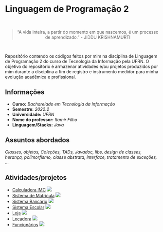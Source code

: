 # Linguagem de Programação 2

<br>
<div align="center"><blockquote>“A vida inteira, a partir do momento em que nascemos, é um processo de aprendizado.” - JIDDU KRISHNAMURTI</blockquote></div>
<br>

Repositório contendo os códigos feitos por mim na disciplina de Linguagem de Programação 2 do curso de Tecnologia da Informação pela UFRN. O objetivo do repositório é armazenar atividades e/ou projetos produzidos por mim durante a disciplina a fim de registro e instrumento medidor para minha evolução acadêmica e profissional.

## Informações

- **Curso:** *Bacharelado em Tecnologia da Informação*
- **Semestre:** *2022.2*
- **Universidade:** *UFRN*
- **Nome do professor:** *Itamir Filho*
- **Linguagem/Stacks:** *Java*

## Assuntos abordados

*Classes, objetos, Coleções, TADs, Javadoc, libs, design de classes, herança, polimorfismo, classe abstrata, interface, tratamento de exceções, ...*

## Atividades/projetos

- [Calculadora IMC](#) ![](https://img.shields.io/badge/F%C3%A1cil-blue)
- [Sistema de Matrícula](#) ![](https://img.shields.io/badge/F%C3%A1cil-blue)
- [Sistema Bancário](#) ![](https://img.shields.io/badge/F%C3%A1cil-blue)
- [Sistema Escolar](#) ![](https://img.shields.io/badge/F%C3%A1cil-blue)
- [Loja](#) ![](https://img.shields.io/badge/F%C3%A1cil-blue)
- [Locadora](#) ![](https://img.shields.io/badge/F%C3%A1cil-blue)
- [Funcionários](#) ![](https://img.shields.io/badge/F%C3%A1cil-blue)
